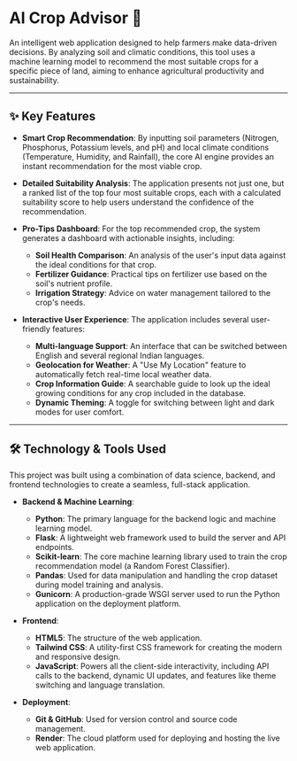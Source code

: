 # AI Crop Advisor 🌾

An intelligent web application designed to help farmers make data-driven decisions. By analyzing soil and climatic conditions, this tool uses a machine learning model to recommend the most suitable crops for a specific piece of land, aiming to enhance agricultural productivity and sustainability.

---

## ✨ Key Features

* **Smart Crop Recommendation**: By inputting soil parameters (Nitrogen, Phosphorus, Potassium levels, and pH) and local climate conditions (Temperature, Humidity, and Rainfall), the core AI engine provides an instant recommendation for the most viable crop.

* **Detailed Suitability Analysis**: The application presents not just one, but a ranked list of the top four most suitable crops, each with a calculated suitability score to help users understand the confidence of the recommendation.

* **Pro-Tips Dashboard**: For the top recommended crop, the system generates a dashboard with actionable insights, including:
    * **Soil Health Comparison**: An analysis of the user's input data against the ideal conditions for that crop.
    * **Fertilizer Guidance**: Practical tips on fertilizer use based on the soil's nutrient profile.
    * **Irrigation Strategy**: Advice on water management tailored to the crop's needs.

* **Interactive User Experience**: The application includes several user-friendly features:
    * **Multi-language Support**: An interface that can be switched between English and several regional Indian languages.
    * **Geolocation for Weather**: A "Use My Location" feature to automatically fetch real-time local weather data.
    * **Crop Information Guide**: A searchable guide to look up the ideal growing conditions for any crop included in the database.
    * **Dynamic Theming**: A toggle for switching between light and dark modes for user comfort.

---

## 🛠️ Technology & Tools Used

This project was built using a combination of data science, backend, and frontend technologies to create a seamless, full-stack application.

* **Backend & Machine Learning**:
    * **Python**: The primary language for the backend logic and machine learning model.
    * **Flask**: A lightweight web framework used to build the server and API endpoints.
    * **Scikit-learn**: The core machine learning library used to train the crop recommendation model (a Random Forest Classifier).
    * **Pandas**: Used for data manipulation and handling the crop dataset during model training and analysis.
    * **Gunicorn**: A production-grade WSGI server used to run the Python application on the deployment platform.

* **Frontend**:
    * **HTML5**: The structure of the web application.
    * **Tailwind CSS**: A utility-first CSS framework for creating the modern and responsive design.
    * **JavaScript**: Powers all the client-side interactivity, including API calls to the backend, dynamic UI updates, and features like theme switching and language translation.

* **Deployment**:
    * **Git & GitHub**: Used for version control and source code management.
    * **Render**: The cloud platform used for deploying and hosting the live web application.
